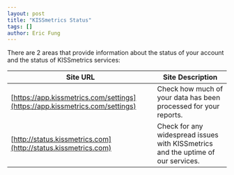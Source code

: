 ```yaml
---
layout: post
title: "KISSmetrics Status"
tags: []
author: Eric Fung
---
```


There are 2 areas that provide information about the status of your account and the status of KISSmetrics services:

Site URL | Site Description
-------- | ----------------
[https://app.kissmetrics.com/settings](https://app.kissmetrics.com/settings) | Check how much of your data has been processed for your reports.
[http://status.kissmetrics.com](http://status.kissmetrics.com) | Check for any widespread issues with KISSmetrics and the uptime of our services.
